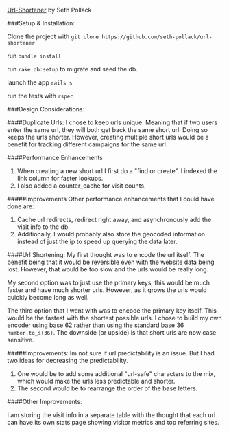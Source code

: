 
[Url-Shortener](http://spollack-url-shortener.herokuapp.com/) by Seth Pollack

###Setup & Installation:

Clone the project with `git clone https://github.com/seth-pollack/url-shortener`

run `bundle install`

run `rake db:setup` to migrate and seed the db.

launch the app  `rails s`

run the tests with `rspec`

###Design Considerations:

####Duplicate Urls:
I chose to keep urls unique. Meaning that if two users enter the same url, they will both get back the same short url. Doing so keeps the urls shorter. However, creating multiple short urls would be a benefit for tracking different campaigns for the same url. 

####Performance Enhancements
1. When creating a new short url I first do a "find or create". I indexed the link column for faster lookups.
2. I also added a counter_cache for visit counts.

#####Improvements
Other performance enhancements that I could have done are:

1. Cache url redirects, redirect right away, and asynchronously add the visit info to the db. 
2. Additionally, I would probably also store the geocoded information instead of just the ip to speed up querying the data later.

####Url Shortening:
My first thought was to encode the url itself. The benefit being that it would be reversible even with the website data being lost. However, that would be too slow and the urls would be really long.

My second option was to just use the primary keys, this would be much faster and have much shorter urls. However, as it grows the urls would quickly become long as well.

The third option that I went with was to encode the primary key itself. This would be the fastest with the shortest possible urls. I chose to build my own encoder using base 62 rather than using the standard base 36 `number.to_s(36)`. The downside (or upside) is that short urls are now case sensitive.

#####Improvements:
Im not sure if url predictability is an issue. But I had two ideas for decreasing the predictability. 

1. One would be to add some additional "url-safe" characters to the mix, which would make the urls less predictable and shorter.
2. The second would be to rearrange the order of the base letters.

####Other Improvements:

I am storing the visit info in a separate table with the thought that each url can have its own stats page showing visitor metrics and top referring sites.